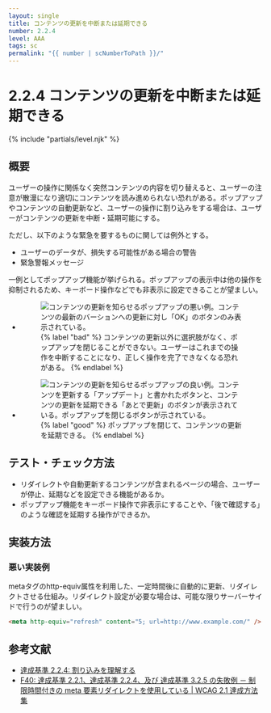 ```yaml
---
layout: single
title: コンテンツの更新を中断または延期できる
number: 2.2.4
level: AAA
tags: sc
permalink: "{{ number | scNumberToPath }}/"
---
```


# 2.2.4 コンテンツの更新を中断または延期できる

{% include "partials/level.njk" %}

## 概要

ユーザーの操作に関係なく突然コンテンツの内容を切り替えると、ユーザーの注意が散漫になり適切にコンテンツを読み進められない恐れがある。ポップアップやコンテンツの自動更新など、ユーザーの操作に割り込みをする場合は、ユーザーがコンテンツの更新を中断・延期可能にする。

ただし、以下のような緊急を要するものに関しては例外とする。

- ユーザーのデータが、損失する可能性がある場合の警告
- 緊急警報メッセージ

一例としてポップアップ機能が挙げられる。ポップアップの表示中は他の操作を抑制されるため、キーボード操作などでも非表示に設定できることが望ましい。

<ul class="Figurelist">
<li>
<figure>
<img src="/img/2/2/4/2.2.4_ng.svg" alt="コンテンツの更新を知らせるポップアップの悪い例。コンテンツの最新のバーションへの更新に対し「OK」のボタンのみ表示されている。" />
<figcaption>
{% label "bad" %}
コンテンツの更新以外に選択肢がなく、ポップアップを閉じることができない。ユーザーはこれまでの操作を中断することになり、正しく操作を完了できなくなる恐れがある。
{% endlabel %}
</figcaption>
</figure>
</li>
<li>
<figure>
<img src="/img/2/2/4/2.2.4_ok.svg" alt="コンテンツの更新を知らせるポップアップの良い例。コンテンツを更新する「アップデート」と書かれたボタンと、コンテンツの更新を延期できる「あとで更新」のボタンが表示されている。ポップアップを閉じるボタンが示されている。" />
<figcaption>
{% label "good" %}
ポップアップを閉じて、コンテンツの更新を延期できる。
{% endlabel %}
</figcaption>
</figure>
</li>
</ul>

## テスト・チェック方法

- リダイレクトや自動更新するコンテンツが含まれるページの場合、ユーザーが停止、延期などを設定できる機能があるか。
- ポップアップ機能をキーボード操作で非表示にすることや、「後で確認する」のような確認を延期する操作ができるか。

## 実装方法

### 悪い実装例

metaタグのhttp-equiv属性を利用した、一定時間後に自動的に更新、リダイレクトさせる仕組み。リダイレクト設定が必要な場合は、可能な限りサーバーサイドで行うのが望ましい。

```html
<meta http-equiv="refresh" content="5; url=http://www.example.com/" />
```

## 参考文献

- [達成基準 2.2.4: 割り込みを理解する](https://waic.jp/docs/WCAG21/Understanding/interruptions.html)
- [F40: 達成基準 2.2.1、達成基準 2.2.4、及び 達成基準 3.2.5 の失敗例 － 制限時間付きの meta 要素リダイレクトを使用している | WCAG 2.1 達成方法集](https://waic.jp/docs/WCAG21/Techniques/failures/F40)
